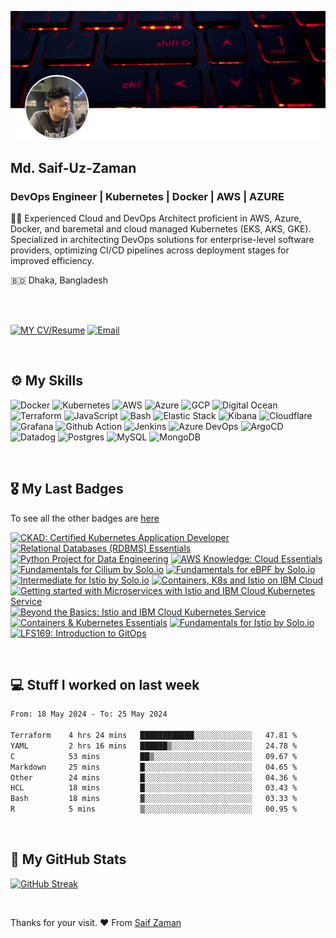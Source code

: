 ![Saif-Uz-Zaman-Cover](static/cover.png)

## Md. Saif-Uz-Zaman
### DevOps Engineer | Kubernetes | Docker | AWS | AZURE

✍🏼 Experienced Cloud and DevOps Architect proficient in AWS, Azure, Docker, and baremetal and cloud managed Kubernetes (EKS, AKS, GKE). Specialized in architecting DevOps solutions for enterprise-level software providers, optimizing CI/CD pipelines across deployment stages for improved efficiency.

🇧🇩 Dhaka, Bangladesh

<br />
<br />

[![MY CV/Resume](https://img.shields.io/badge/⬇%20My%20CV%2FResume-8A2BE2?style=for-the-badge&logo=download&logoColor=white)](https://raw.githubusercontent.com/Saif-Uz-Zaman/Saif-Uz-Zaman/main/static/Md.%20Saif-Uz-Zaman's%20Resume.pdf)
[![Email](https://img.shields.io/badge/mail%20ME-D14836?style=for-the-badge&logo=gmail&logoColor=white)](mailto:saif.mektek@gmail.com)

<br />

## ⚙️ My Skills
![Docker](https://img.shields.io/badge/Docker-2CA5E0?style=for-the-badge&logo=docker&logoColor=white)
![Kubernetes](https://img.shields.io/badge/kubernetes-326ce5.svg?&style=for-the-badge&logo=kubernetes&logoColor=white)
![AWS](https://img.shields.io/badge/Amazon_AWS-FF9900?style=for-the-badge&logo=amazonaws&logoColor=white)
![Azure](https://img.shields.io/badge/microsoft%20azure-0089D6?style=for-the-badge&logo=microsoft-azure&logoColor=white)
![GCP](https://img.shields.io/badge/Google_Cloud-4285F4?style=for-the-badge&logo=google-cloud&logoColor=white)
![Digital Ocean](https://img.shields.io/badge/Digital_Ocean-0080FF?style=for-the-badge&logo=DigitalOcean&logoColor=white)
![Terraform](https://img.shields.io/badge/Terraform-7B42BC?style=for-the-badge&logo=terraform&logoColor=white)
![JavaScript](https://img.shields.io/badge/JavaScript-323330?style=for-the-badge&logo=javascript&logoColor=F7DF1E)
![Bash](https://img.shields.io/badge/Shell_Script-121011?style=for-the-badge&logo=gnu-bash&logoColor=white)
![Elastic Stack](https://img.shields.io/badge/elastic%20cloud-005571?style=for-the-badge&logo=elasticcloud&logoColor=white)
![Kibana](https://img.shields.io/badge/Kibana-005571?style=for-the-badge&logo=Kibana&logoColor=white)
![Cloudflare](https://img.shields.io/badge/Cloudflare-F38020?style=for-the-badge&logo=Cloudflare&logoColor=white)
![Grafana](https://img.shields.io/badge/Grafana-F2F4F9?style=for-the-badge&logo=grafana&logoColor=orange&labelColor=F2F4F9)
![Github Action](https://img.shields.io/badge/Github%20Actions-282a2e?style=for-the-badge&logo=githubactions&logoColor=367cfe)
![Jenkins](https://img.shields.io/badge/Jenkins-D24939?style=for-the-badge&logo=Jenkins&logoColor=white)
![Azure DevOps](https://img.shields.io/badge/Azure_DevOps-0078D7?style=for-the-badge&logo=azure-devops&logoColor=white)
![ArgoCD](https://img.shields.io/badge/Argo%20CD-1e0b3e?style=for-the-badge&logo=argo&logoColor=#d16044)
![Datadog](https://img.shields.io/badge/datadog-%23632CA6.svg?style=for-the-badge&logo=datadog&logoColor=white)
![Postgres](https://img.shields.io/badge/postgres-%23316192.svg?style=for-the-badge&logo=postgresql&logoColor=white)
![MySQL](https://img.shields.io/badge/mysql-%2300f.svg?style=for-the-badge&logo=mysql&logoColor=white)
![MongoDB](https://img.shields.io/badge/MongoDB-%234ea94b.svg?style=for-the-badge&logo=mongodb&logoColor=white)

<br />

## 🎖️ My Last Badges

To see all the other badges are [here](https://www.credly.com/users/saif-uz-zaman/badges)

<!--START_SECTION:badges-->
[![CKAD: Certified Kubernetes Application Developer](https://images.credly.com/size/100x100/images/f88d800c-5261-45c6-9515-0458e31c3e16/ckad_from_cncfsite.png)](http://www.credly.com/badges/99d5ec0f-9931-4113-9973-c33182072a77 "CKAD: Certified Kubernetes Application Developer")
[![Relational Databases (RDBMS) Essentials](https://images.credly.com/size/100x100/images/734f22ee-dbe6-4db3-bc61-c83ebef0f78a/Relational_Databases_-_RDBMS_Essentials.png)](http://www.credly.com/badges/ee887cd6-8de3-4b50-80f5-b7574cef41cd "Relational Databases (RDBMS) Essentials")
[![Python Project for Data Engineering](https://images.credly.com/size/100x100/images/197c5976-3094-475b-aac5-cb898331d2fc/DSN_-_Python_Project_for_Data_Engineering.png)](http://www.credly.com/badges/21a70616-66ec-4efe-bdef-29774a1e3703 "Python Project for Data Engineering")
[![AWS Knowledge: Cloud Essentials](https://images.credly.com/size/100x100/images/ec621e2a-c8f0-4459-806c-ae11829d372a/image.png)](http://www.credly.com/badges/39043372-7bd0-4be7-849c-f852eb6988b7 "AWS Knowledge: Cloud Essentials")
[![Fundamentals for Cilium by Solo.io](https://images.credly.com/size/100x100/images/4e928562-e06c-4a8b-b569-9f6911a8f6a9/image.png)](http://www.credly.com/badges/8673a75d-18c4-4cfc-b7ca-88cf863b458a "Fundamentals for Cilium by Solo.io")
[![Fundamentals for eBPF by Solo.io](https://images.credly.com/size/100x100/images/54e795a8-e328-45ed-837e-1c48b57e596e/image.png)](http://www.credly.com/badges/0ef4eb94-be3a-45f6-acd4-dfbf971c8672 "Fundamentals for eBPF by Solo.io")
[![Intermediate for Istio by Solo.io](https://images.credly.com/size/100x100/images/7a5401a6-01eb-4f48-bbcd-9a227fdff361/image.png)](http://www.credly.com/badges/0c3acc68-0099-4ad1-a04a-79cfa0cb0f9e "Intermediate for Istio by Solo.io")
[![Containers, K8s and Istio on IBM Cloud](https://images.credly.com/size/100x100/images/c848b101-661f-4f3a-bc8f-f9c977a55524/Containers-K8s-istio-IBM_cloud_v2.png)](http://www.credly.com/badges/dac26bdf-909d-4c80-9320-0ad067bd1925 "Containers, K8s and Istio on IBM Cloud")
[![Getting started with Microservices with Istio and IBM Cloud Kubernetes Service](https://images.credly.com/size/100x100/images/376369e8-1901-44fa-af45-ce4422818f0c/Itsio_and_IBM_Cloud_Container_Service.png)](http://www.credly.com/badges/80706f41-7faf-4b33-b284-b5a1ab63fd40 "Getting started with Microservices with Istio and IBM Cloud Kubernetes Service")
[![Beyond the Basics: Istio and IBM Cloud Kubernetes Service](https://images.credly.com/size/100x100/images/8d34d489-84bf-4861-a4a0-9e9d68318c5c/Beyond_basics_of_Istio_on_Cloud_v2.png)](http://www.credly.com/badges/bf4b2de4-0f0c-48eb-b50e-447b60be91ac "Beyond the Basics: Istio and IBM Cloud Kubernetes Service")
[![Containers & Kubernetes Essentials](https://images.credly.com/size/100x100/images/b3fc56fe-3146-428d-b379-68a3490d259f/Containers___Kubernetes_Essentials.png)](http://www.credly.com/badges/afcf1fa6-4ae8-4053-8591-40bcd4ae02b7 "Containers & Kubernetes Essentials")
[![Fundamentals for Istio by Solo.io](https://images.credly.com/size/100x100/images/32d83697-6930-4fc2-9d49-c24bec87e90f/image.png)](http://www.credly.com/badges/9e57e1e0-3ad7-4402-9d84-648de0087daa "Fundamentals for Istio by Solo.io")
[![LFS169: Introduction to GitOps](https://images.credly.com/size/100x100/images/5426612d-4ded-4408-bfaa-dbe3210f9cf9/LF_logobadge.png)](http://www.credly.com/badges/bc94dace-6e80-4acb-872c-67c7385cb411 "LFS169: Introduction to GitOps")
<!--END_SECTION:badges-->

<br />

## 💻 Stuff I worked on last week

<!--START_SECTION:waka-->

```txt
From: 18 May 2024 - To: 25 May 2024

Terraform    4 hrs 24 mins   ████████████░░░░░░░░░░░░░   47.81 %
YAML         2 hrs 16 mins   ██████▒░░░░░░░░░░░░░░░░░░   24.78 %
C            53 mins         ██▒░░░░░░░░░░░░░░░░░░░░░░   09.67 %
Markdown     25 mins         █░░░░░░░░░░░░░░░░░░░░░░░░   04.65 %
Other        24 mins         █░░░░░░░░░░░░░░░░░░░░░░░░   04.36 %
HCL          18 mins         █░░░░░░░░░░░░░░░░░░░░░░░░   03.43 %
Bash         18 mins         ▓░░░░░░░░░░░░░░░░░░░░░░░░   03.33 %
R            5 mins          ▒░░░░░░░░░░░░░░░░░░░░░░░░   00.95 %
```

<!--END_SECTION:waka-->

<br />

## 🧳 My GitHub Stats

[![GitHub Streak](https://github-readme-streak-stats.herokuapp.com?user=Saif-Uz-Zaman&theme=dark&hide_border=true)](https://git.io/streak-stats)

<br />

Thanks for your visit. ❤️ From [Saif Zaman](https://github.com/Saif-Uz-Zaman)